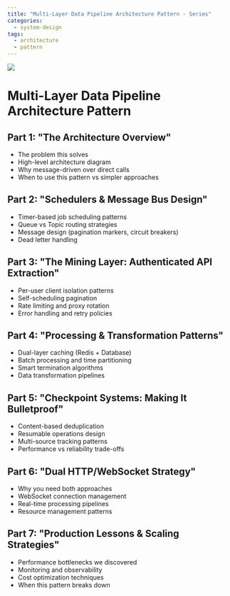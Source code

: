 ```yaml
---
title: "Multi-Layer Data Pipeline Architecture Pattern - Series"
categories:
  - system-design
tags:
  - architecture
  - pattern
---
```


![](/assets/images/2022/11/2022-11-gxxx.webp)

# Multi-Layer Data Pipeline Architecture Pattern

## Part 1: "The Architecture Overview"
  - The problem this solves
  - High-level architecture diagram
  - Why message-driven over direct calls
  - When to use this pattern vs simpler approaches

## Part 2: "Schedulers & Message Bus Design"
  - Timer-based job scheduling patterns
  - Queue vs Topic routing strategies
  - Message design (pagination markers, circuit breakers)
  - Dead letter handling

## Part 3: "The Mining Layer: Authenticated API Extraction"
  - Per-user client isolation patterns
  - Self-scheduling pagination
  - Rate limiting and proxy rotation
  - Error handling and retry policies

## Part 4: "Processing & Transformation Patterns"
  - Dual-layer caching (Redis + Database)
  - Batch processing and time partitioning
  - Smart termination algorithms
  - Data transformation pipelines

## Part 5: "Checkpoint Systems: Making It Bulletproof"
  - Content-based deduplication
  - Resumable operations design
  - Multi-source tracking patterns
  - Performance vs reliability trade-offs

## Part 6: "Dual HTTP/WebSocket Strategy"
  - Why you need both approaches
  - WebSocket connection management
  - Real-time processing pipelines
  - Resource management patterns

## Part 7: "Production Lessons & Scaling Strategies"
  - Performance bottlenecks we discovered
  - Monitoring and observability
  - Cost optimization techniques
  - When this pattern breaks down